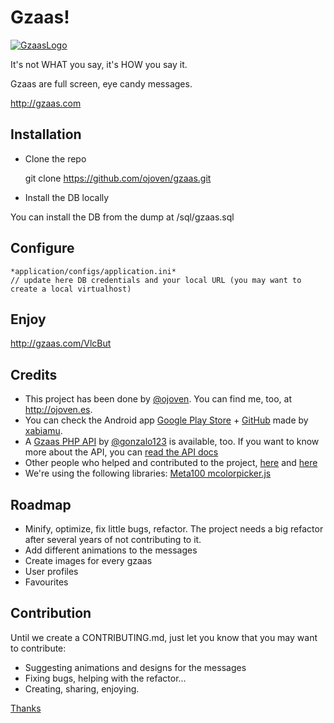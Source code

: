 Gzaas!
==============
[![GzaasLogo](http://gzaas.com/images/gzaas_logo.png)](http://gzaas.com)

It's not WHAT you say, it's HOW you say it.

Gzaas are full screen, eye candy messages.

http://gzaas.com

Installation
------------------

* Clone the repo

    git clone https://github.com/ojoven/gzaas.git

* Install the DB locally

You can install the DB from the dump at /sql/gzaas.sql

Configure
------------------
    *application/configs/application.ini*
    // update here DB credentials and your local URL (you may want to create a local virtualhost)


Enjoy
------------------
http://gzaas.com/VlcBut


Credits
------------------

* This project has been done by [@ojoven](http://twitter.com/ojoven). You can find me, too, at http://ojoven.es.
* You can check the Android app [Google Play Store]() + [GitHub](https://github.com/ojoven/GzaasAndroid) made by [xabiamu](https://github.com/xabiamu).
* A [Gzaas PHP API]() by [@gonzalo123](http://twitter.com/gonzalo123) is available, too. If you want to know more about the API, you can [read the API docs](http://gzaas.com/project/api-embed/api-general-overview/)
* Other people who helped and contributed to the project, [here](http://gzaas.com/project/credits/who-we-are/) and [here](http://gzaas.com/project/credits/project-collaborators/)
* We're using the following libraries: [Meta100 mcolorpicker.js](http://blog.meta100.com/post/600571131/mcolorpicker)


Roadmap
----------------
* Minify, optimize, fix little bugs, refactor. The project needs a big refactor after several years of not contributing to it.
* Add different animations to the messages
* Create images for every gzaas
* User profiles
* Favourites

Contribution
----------------
Until we create a CONTRIBUTING.md, just let you know that you may want to contribute:
* Suggesting animations and designs for the messages
* Fixing bugs, helping with the refactor...
* Creating, sharing, enjoying.

[Thanks](http://gzaas.com/pXJ4m)
